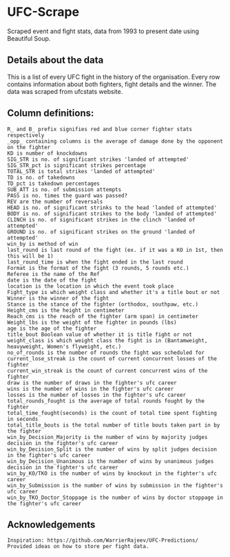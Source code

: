 # UFC-Scrape
Scraped event and fight stats, data from 1993 to present date using Beautiful Soup.

## Details about the data
This is a list of every UFC fight in the history of the organisation. Every row contains information about both fighters, fight details and the winner. The data was scraped from ufcstats website. 

## Column definitions:

    R_ and B_ prefix signifies red and blue corner fighter stats respectively
    _opp_ containing columns is the average of damage done by the opponent on the fighter
    KD is number of knockdowns
    SIG_STR is no. of significant strikes 'landed of attempted'
    SIG_STR_pct is significant strikes percentage
    TOTAL_STR is total strikes 'landed of attempted'
    TD is no. of takedowns
    TD_pct is takedown percentages
    SUB_ATT is no. of submission attempts
    PASS is no. times the guard was passed?
    REV are the number of reversals
    HEAD is no. of significant strinks to the head 'landed of attempted'
    BODY is no. of significant strikes to the body 'landed of attempted'
    CLINCH is no. of significant strikes in the clinch 'landed of attempted'
    GROUND is no. of significant strikes on the ground 'landed of attempted'
    win_by is method of win
    last_round is last round of the fight (ex. if it was a KO in 1st, then this will be 1)
    last_round_time is when the fight ended in the last round
    Format is the format of the fight (3 rounds, 5 rounds etc.)
    Referee is the name of the Ref
    date is the date of the fight
    location is the location in which the event took place
    Fight_type is which weight class and whether it's a title bout or not
    Winner is the winner of the fight
    Stance is the stance of the fighter (orthodox, southpaw, etc.)
    Height_cms is the height in centimeter
    Reach_cms is the reach of the fighter (arm span) in centimeter
    Weight_lbs is the weight of the fighter in pounds (lbs)
    age is the age of the fighter
    title_bout Boolean value of whether it is title fight or not
    weight_class is which weight class the fight is in (Bantamweight, heavyweight, Women's flyweight, etc.)
    no_of_rounds is the number of rounds the fight was scheduled for
    current_lose_streak is the count of current concurrent losses of the fighter
    current_win_streak is the count of current concurrent wins of the fighter
    draw is the number of draws in the fighter's ufc career
    wins is the number of wins in the fighter's ufc career
    losses is the number of losses in the fighter's ufc career
    total_rounds_fought is the average of total rounds fought by the fighter
    total_time_fought(seconds) is the count of total time spent fighting in seconds
    total_title_bouts is the total number of title bouts taken part in by the fighter
    win_by_Decision_Majority is the number of wins by majority judges decision in the fighter's ufc career
    win_by_Decision_Split is the number of wins by split judges decision in the fighter's ufc career
    win_by_Decision_Unanimous is the number of wins by unanimous judges decision in the fighter's ufc career
    win_by_KO/TKO is the number of wins by knockout in the fighter's ufc career
    win_by_Submission is the number of wins by submission in the fighter's ufc career
    win_by_TKO_Doctor_Stoppage is the number of wins by doctor stoppage in the fighter's ufc career


## Acknowledgements

    Inspiration: https://github.com/WarrierRajeev/UFC-Predictions/ Provided ideas on how to store per fight data.
